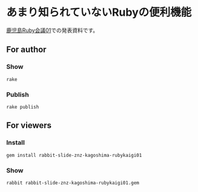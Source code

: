 # あまり知られていないRubyの便利機能

[鹿児島Ruby会議01](https://k-ruby.github.io/kagoshima-rubykaigi01/)での発表資料です。

## For author

### Show

    rake

### Publish

    rake publish

## For viewers

### Install

    gem install rabbit-slide-znz-kagoshima-rubykaigi01

### Show

    rabbit rabbit-slide-znz-kagoshima-rubykaigi01.gem
